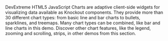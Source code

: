 DevExtreme HTML5 JavaScript Charts are adaptive client-side widgets for visualizing data available as Knockout components. They provide more than 30 different chart types: from basic line and bar charts to bullets, sparklines, and treemaps. Many chart types can be combined, like bar and line charts in this demo. Discover other chart features, like the legend, zooming and scrolling, strips, in other demos from this section.